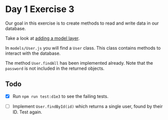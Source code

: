 # Day 1 Exercise 3

Our goal in this exercise is to create methods to read and write data in our
database.

Take a look at
[adding a model layer](https://tech-docs.corndel.com/express/adding-a-model-layer.html).

In `models/User.js` you will find a `User` class. This class contains methods to
interact with the database.

The method `User.findAll` has been implemented already. Note that the `password`
is not included in the returned objects.

## Todo

- [x] Run `npm run test:d1e3` to see the failing tests.

- [ ] Implement `User.findById(id)` which returns a single user, found by their
      ID. Test again.
